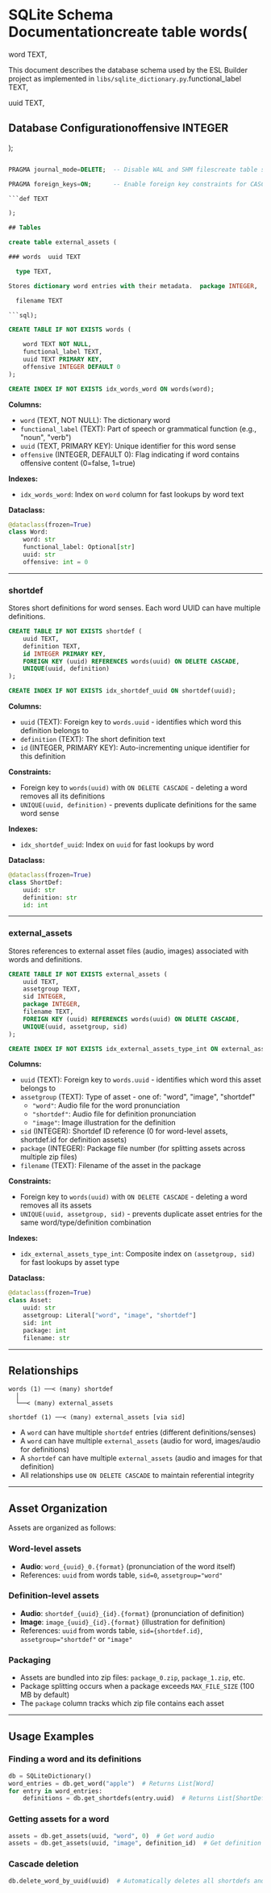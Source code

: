 # SQLite Schema Documentationcreate table words(

word TEXT,

This document describes the database schema used by the ESL Builder project as implemented in `libs/sqlite_dictionary.py`.functional_label TEXT,

uuid TEXT,

## Database Configurationoffensive INTEGER

);

```sql

PRAGMA journal_mode=DELETE;  -- Disable WAL and SHM filescreate table shortdef (

PRAGMA foreign_keys=ON;      -- Enable foreign key constraints for CASCADE DELETEuuid TEXT,

```def TEXT

);

## Tables

create table external_assets (

### words  uuid TEXT

  type TEXT,

Stores dictionary word entries with their metadata.  package INTEGER,

  filename TEXT

```sql);

CREATE TABLE IF NOT EXISTS words (

    word TEXT NOT NULL,
    functional_label TEXT,
    uuid TEXT PRIMARY KEY,
    offensive INTEGER DEFAULT 0
);

CREATE INDEX IF NOT EXISTS idx_words_word ON words(word);
```

**Columns:**
- `word` (TEXT, NOT NULL): The dictionary word
- `functional_label` (TEXT): Part of speech or grammatical function (e.g., "noun", "verb")
- `uuid` (TEXT, PRIMARY KEY): Unique identifier for this word sense
- `offensive` (INTEGER, DEFAULT 0): Flag indicating if word contains offensive content (0=false, 1=true)

**Indexes:**
- `idx_words_word`: Index on `word` column for fast lookups by word text

**Dataclass:**
```python
@dataclass(frozen=True)
class Word:
    word: str
    functional_label: Optional[str]
    uuid: str
    offensive: int = 0
```

---

### shortdef

Stores short definitions for word senses. Each word UUID can have multiple definitions.

```sql
CREATE TABLE IF NOT EXISTS shortdef (
    uuid TEXT,
    definition TEXT,
    id INTEGER PRIMARY KEY,
    FOREIGN KEY (uuid) REFERENCES words(uuid) ON DELETE CASCADE,
    UNIQUE(uuid, definition)
);

CREATE INDEX IF NOT EXISTS idx_shortdef_uuid ON shortdef(uuid);
```

**Columns:**
- `uuid` (TEXT): Foreign key to `words.uuid` - identifies which word this definition belongs to
- `definition` (TEXT): The short definition text
- `id` (INTEGER, PRIMARY KEY): Auto-incrementing unique identifier for this definition

**Constraints:**
- Foreign key to `words(uuid)` with `ON DELETE CASCADE` - deleting a word removes all its definitions
- `UNIQUE(uuid, definition)` - prevents duplicate definitions for the same word sense

**Indexes:**
- `idx_shortdef_uuid`: Index on `uuid` for fast lookups by word

**Dataclass:**
```python
@dataclass(frozen=True)
class ShortDef:
    uuid: str
    definition: str
    id: int
```

---

### external_assets

Stores references to external asset files (audio, images) associated with words and definitions.

```sql
CREATE TABLE IF NOT EXISTS external_assets (
    uuid TEXT,
    assetgroup TEXT,
    sid INTEGER,
    package INTEGER,
    filename TEXT,
    FOREIGN KEY (uuid) REFERENCES words(uuid) ON DELETE CASCADE,
    UNIQUE(uuid, assetgroup, sid)
);

CREATE INDEX IF NOT EXISTS idx_external_assets_type_int ON external_assets(assetgroup, sid);
```

**Columns:**
- `uuid` (TEXT): Foreign key to `words.uuid` - identifies which word this asset belongs to
- `assetgroup` (TEXT): Type of asset - one of: "word", "image", "shortdef"
  - `"word"`: Audio file for the word pronunciation
  - `"shortdef"`: Audio file for definition pronunciation
  - `"image"`: Image illustration for the definition
- `sid` (INTEGER): Shortdef ID reference (0 for word-level assets, shortdef.id for definition assets)
- `package` (INTEGER): Package file number (for splitting assets across multiple zip files)
- `filename` (TEXT): Filename of the asset in the package

**Constraints:**
- Foreign key to `words(uuid)` with `ON DELETE CASCADE` - deleting a word removes all its assets
- `UNIQUE(uuid, assetgroup, sid)` - prevents duplicate asset entries for the same word/type/definition combination

**Indexes:**
- `idx_external_assets_type_int`: Composite index on `(assetgroup, sid)` for fast lookups by asset type

**Dataclass:**
```python
@dataclass(frozen=True)
class Asset:
    uuid: str
    assetgroup: Literal["word", "image", "shortdef"]
    sid: int
    package: int
    filename: str
```

---

## Relationships

```
words (1) ──< (many) shortdef
  │
  └──< (many) external_assets

shortdef (1) ──< (many) external_assets [via sid]
```

- A `word` can have multiple `shortdef` entries (different definitions/senses)
- A `word` can have multiple `external_assets` (audio for word, images/audio for definitions)
- A `shortdef` can have multiple `external_assets` (audio and images for that definition)
- All relationships use `ON DELETE CASCADE` to maintain referential integrity

---

## Asset Organization

Assets are organized as follows:

### Word-level assets
- **Audio**: `word_{uuid}_0.{format}` (pronunciation of the word itself)
- References: `uuid` from words table, `sid=0`, `assetgroup="word"`

### Definition-level assets
- **Audio**: `shortdef_{uuid}_{id}.{format}` (pronunciation of definition)
- **Image**: `image_{uuid}_{id}.{format}` (illustration for definition)
- References: `uuid` from words table, `sid={shortdef.id}`, `assetgroup="shortdef"` or `"image"`

### Packaging
- Assets are bundled into zip files: `package_0.zip`, `package_1.zip`, etc.
- Package splitting occurs when a package exceeds `MAX_FILE_SIZE` (100 MB by default)
- The `package` column tracks which zip file contains each asset

---

## Usage Examples

### Finding a word and its definitions
```python
db = SQLiteDictionary()
word_entries = db.get_word("apple")  # Returns List[Word]
for entry in word_entries:
    definitions = db.get_shortdefs(entry.uuid)  # Returns List[ShortDef]
```

### Getting assets for a word
```python
assets = db.get_assets(uuid, "word", 0)  # Get word audio
assets = db.get_assets(uuid, "image", definition_id)  # Get definition image
```

### Cascade deletion
```python
db.delete_word_by_uuid(uuid)  # Automatically deletes all shortdefs and external_assets
```
